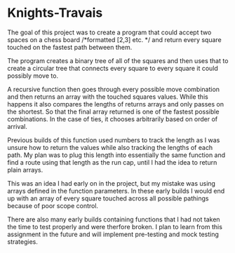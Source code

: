 # Knights-Travais

The goal of this project was to create a program that could accept two spaces on a chess board /*formatted [2,3] etc. */ and return every square touched on the fastest path between them. 

The program creates a binary tree of all of the squares and then uses that to create a circular tree that connects every square to every square it could possibly move to. 

A recursive function then goes through every possible move combination and then returns an array with the touched squares values. While this happens it also compares the lengths of returns arrays and only passes on the shortest. So that the final array returned is one of the fastest possible combinations. In the case of ties, it chooses arbitrarily based on order of arrival. 

Previous builds of this function used numbers to track the length as I was unsure how to return the values while also tracking the lengths of each path. My plan was to plug this length into essentially the same function and find a route using that length as the run cap, until I had the idea to return plain arrays. 

This was an idea I had early on in the project, but my mistake was using arrays defined in the function parameters. In these early builds I would end up with an array of every square touched across all possible pathings because of poor scope control. 

There are also many early builds containing functions that I had not taken the time to test properly and were therfore broken. I plan to learn from this assignment in the future and will implement pre-testing and mock testing strategies. 